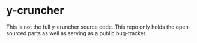 # y-cruncher
This is not the full y-cruncher source code. This repo only holds the open-sourced parts as well as serving as a public bug-tracker.
